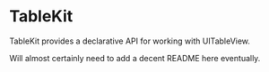 # TableKit
TableKit provides a declarative API for working with UITableView.

Will almost certainly need to add a decent README here eventually. 